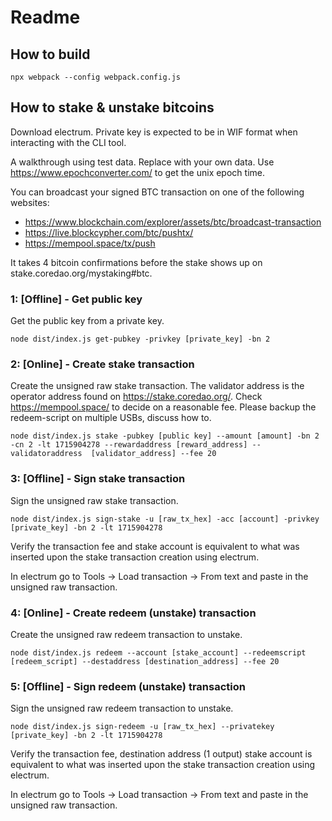 # Readme

## How to build

```
npx webpack --config webpack.config.js
```

## How to stake & unstake bitcoins

Download electrum. Private key is expected to be in WIF format when interacting with the CLI tool.

A walkthrough using test data. Replace with your own data. Use https://www.epochconverter.com/ to get the unix epoch time.

You can broadcast your signed BTC transaction on one of the following websites:
- https://www.blockchain.com/explorer/assets/btc/broadcast-transaction
- https://live.blockcypher.com/btc/pushtx/
- https://mempool.space/tx/push

It takes 4 bitcoin confirmations before the stake shows up on stake.coredao.org/mystaking#btc.

### 1: [Offline] - Get public key
Get the public key from a private key.
```
node dist/index.js get-pubkey -privkey [private_key] -bn 2
````

### 2: [Online] - Create stake transaction
Create the unsigned raw stake transaction. The validator address is the operator address found on https://stake.coredao.org/. Check https://mempool.space/ to decide on a reasonable fee. Please backup the redeem-script on multiple USBs, discuss how to.
```
node dist/index.js stake -pubkey [public key] --amount [amount] -bn 2 -cn 2 -lt 1715904278 --rewardaddress [reward_address] --validatoraddress  [validator_address] --fee 20
```

### 3: [Offline] - Sign stake transaction
Sign the unsigned raw stake transaction.
```
node dist/index.js sign-stake -u [raw_tx_hex] -acc [account] -privkey [private_key] -bn 2 -lt 1715904278
```

Verify the transaction fee and stake account is equivalent to what was inserted upon the stake transaction creation using electrum.

In electrum go to Tools -> Load transaction -> From text and paste in the unsigned raw transaction.

### 4: [Online] - Create redeem (unstake) transaction
Create the unsigned raw redeem transaction to unstake.
```
node dist/index.js redeem --account [stake_account] --redeemscript [redeem_script] --destaddress [destination_address] --fee 20
```

### 5: [Offline] - Sign redeem (unstake) transaction
Sign the unsigned raw redeem transaction to unstake.
```
node dist/index.js sign-redeem -u [raw_tx_hex] --privatekey [private_key] -bn 2 -lt 1715904278
```

Verify the transaction fee, destination address (1 output) stake account is equivalent to what was inserted upon the stake transaction creation using electrum.

In electrum go to Tools -> Load transaction -> From text and paste in the unsigned raw transaction.
